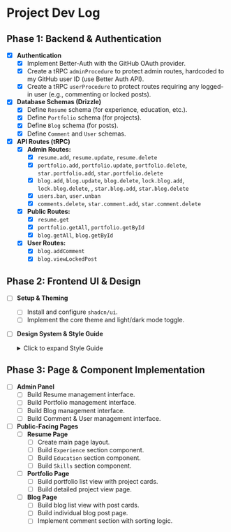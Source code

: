 # Project Dev Log

## Phase 1: Backend & Authentication

-   [X] **Authentication**
    -   [X] Implement Better-Auth with the GitHub OAuth provider.
    -   [X] Create a tRPC `adminProcedure` to protect admin routes, hardcoded to my GitHub user ID (use Better Auth API).
    -   [X] Create a tRPC `userProcedure` to protect routes requiring any logged-in user (e.g., commenting or locked posts).

-   [X] **Database Schemas (Drizzle)**
    -   [X] Define `Resume` schema (for experience, education, etc.).
    -   [X] Define `Portfolio` schema (for projects).
    -   [X] Define `Blog` schema (for posts).
    -   [X] Define `Comment` and `User` schemas.

-   [X] **API Routes (tRPC)**
    -   [X] **Admin Routes:**
        -   [X] `resume.add`, `resume.update`, `resume.delete`
        -   [X] `portfolio.add`, `portfolio.update`, `portfolio.delete`, `star.portfolio.add`, `star.portfolio.delete` 
        -   [X] `blog.add`, `blog.update`, `blog.delete`, `lock.blog.add`, `lock.blog.delete`, , `star.blog.add`, `star.blog.delete` 
        -   [X] `users.ban`, `user.unban`
         -  [X] `comments.delete`, `star.comment.add`, `star.comment.delete`
    -   [X] **Public Routes:**
        -   [X] `resume.get`
        -   [X] `portfolio.getAll`, `portfolio.getById`
        -   [X] `blog.getAll`, `blog.getById`
    -   [X] **User Routes:**
        -   [X] `blog.addComment`
        -   [X] `blog.viewLockedPost`

## Phase 2: Frontend UI & Design

-   [ ] **Setup & Theming**
    -   [ ] Install and configure `shadcn/ui`.
    -   [ ] Implement the core theme and light/dark mode toggle.

-   [ ] **Design System & Style Guide**
    <details>
      <summary>Click to expand Style Guide</summary>
    
      The resume website will feature a clean, modern, and minimalist design aesthetic, built using the shadcn/ui component library. The layout will be single-column and easily scannable, with clear headings and generous white space to ensure readability. The typography will be based on a sans-serif font, such as Inter, for a professional and accessible look. The color scheme will be simple and elegant, with a neutral primary color and a single accent color for links and highlights. A prominent feature will be a light and dark mode toggle, allowing users to switch between a light theme with dark text on a light background and a dark theme with light text on a dark background, ensuring a comfortable viewing experience in any lighting condition.
    
      Sections across the site, such as 'Experience' on the resume or the main content of a blog post, will be clearly defined using subtle separators and generous vertical spacing to maintain a clean, uncluttered layout. List-based pages, including the main Portfolio and Blog views, will utilize a responsive grid of cards. Each card will be minimalist, featuring a thin border, rounded corners, and a subtle box-shadow that intensifies on hover for user feedback. The internal structure of a card will be consistent, typically containing a heading, a short description, and relevant metadata presented as Badge components (e.g., technologies used, post category). The admin panel will leverage these cards extensively for content management, with each card representing an item like a project or post and containing action buttons for 'Edit' and 'Delete'. Blog post cards will also uniquely showcase the most upvoted user comment directly on the card itself, providing a snapshot of community engagement.
    </details>

## Phase 3: Page & Component Implementation

-   [ ] **Admin Panel**
    -   [ ] Build Resume management interface.
    -   [ ] Build Portfolio management interface.
    -   [ ] Build Blog management interface.
    -   [ ] Build Comment & User management interface.

-   [ ] **Public-Facing Pages**
    -   [ ] **Resume Page**
        -   [ ] Create main page layout.
        -   [ ] Build `Experience` section component.
        -   [ ] Build `Education` section component.
        -   [ ] Build `Skills` section component.
    -   [ ] **Portfolio Page**
        -   [ ] Build portfolio list view with project cards.
        -   [ ] Build detailed project view page.
    -   [ ] **Blog Page**
        -   [ ] Build blog list view with post cards.
        -   [ ] Build individual blog post page.
        -   [ ] Implement comment section with sorting logic.